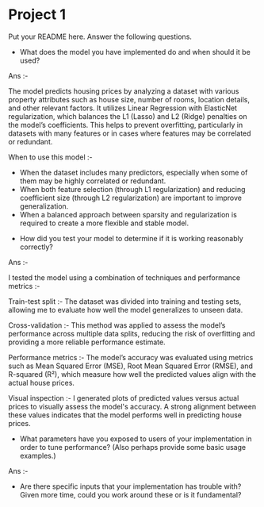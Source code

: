 # Project 1 

Put your README here. Answer the following questions.

* What does the model you have implemented do and when should it be used?
  
Ans :-

The model predicts housing prices by analyzing a dataset with various property attributes such as house size, number of rooms, location details, and other relevant factors. It utilizes Linear Regression with ElasticNet regularization, which balances the L1 (Lasso) and L2 (Ridge) penalties on the model’s coefficients. This helps to prevent overfitting, particularly in datasets with many features or in cases where features may be correlated or redundant.

When to use this model :-

- When the dataset includes many predictors, especially when some of them may be highly correlated or redundant.
- When both feature selection (through L1 regularization) and reducing coefficient size (through L2 regularization) are important to improve generalization.
- When a balanced approach between sparsity and regularization is required to create a more flexible and stable model.


* How did you test your model to determine if it is working reasonably correctly?

Ans :-

I tested the model using a combination of techniques and performance metrics :-

Train-test split :- The dataset was divided into training and testing sets, allowing me to evaluate how well the model generalizes to unseen data.

Cross-validation :-  This method was applied to assess the model’s performance across multiple data splits, reducing the risk of overfitting and providing a more reliable performance estimate.

Performance metrics :- The model’s accuracy was evaluated using metrics such as Mean Squared Error (MSE), Root Mean Squared Error (RMSE), and R-squared (R²), which measure how well the predicted values align with the actual house prices.

Visual inspection :- I generated plots of predicted values versus actual prices to visually assess the model's accuracy. A strong alignment between these values indicates that the model performs well in predicting house prices.


* What parameters have you exposed to users of your implementation in order to tune performance? (Also perhaps provide some basic usage examples.)

Ans :- 


* Are there specific inputs that your implementation has trouble with? Given more time, could you work around these or is it fundamental?

